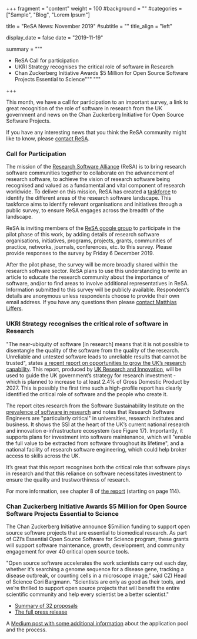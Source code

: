 +++
fragment = "content"
weight = 100
#background = ""
#categories = ["Sample", "Blog", "Lorem Ipsum"]

title = "ReSA News: November 2019"
#subtitle = ""
title_align = "left"

display_date = false
date = "2019-11-19"

summary = """
- ReSA Call for participation
- UKRI Strategy recognises the critical role of software in Research
- Chan Zuckerberg Initiative Awards $5 Million for Open Source Software Projects Essential to Science"""
"""

+++

This month, we have a call for participation to an important survey, a link to great recognition of the role of software in research from the UK government and news on the Chan Zuckerberg Initiative for Open Source Software Projects.

If you have any interesting news that you think the ReSA community might like to know, please [contact ReSA](/contact).

### Call for Participation

The mission of the [Research Software Alliance](/) (ReSA) is to bring research software communities together to collaborate on the advancement of research software, to achieve the vision of research software being recognised and valued as a fundamental and vital component of research worldwide. To deliver on this mission, ReSA has created a [taskforce](/taskforces) to identify the different areas of the research software landscape. This taskforce aims to identify relevant organisations and initiatives through a public survey, to ensure ReSA engages across the breadth of the landscape.

ReSA is inviting members of the [ReSA google group](https://groups.google.com/g/research-software-alliance) to participate in the pilot phase of this work, by adding details of research software organisations, initiatives, programs, projects, grants, communities of practice, networks, journals, conferences, etc. to this survey. Please provide responses to the survey by Friday 6 December 2019.

After the pilot phase, the survey will be more broadly shared within the research software sector. ReSA plans to use this understanding to write an article to educate the research community about the importance of software, and/or to find areas to involve additional representatives in ReSA. Information submitted to this survey will be publicly available. Respondent’s details are anonymous unless respondents choose to provide their own email address. If you have any questions then please [contact Matthias Liffers](matthias.liffers@ardc.edu.au).

### UKRI Strategy recognises the critical role of software in Research

"The near-ubiquity of software [in research] means that it is not possible to disentangle the quality of the software from the quality of the research. Unreliable and untested software leads to unreliable results that cannot be trusted", states [a recent report on opportunities to grow the UK’s research capability](https://www.ukri.org/files/infrastructure/the-uks-research-and-innovation-infrastructure-opportunities-to-grow-our-capacity-final-low-res/). This report, produced by [UK Research and Innovation](https://www.ukri.org/), will be used to guide the UK government’s strategy for research investment - which is planned to increase to at least 2.4% of Gross Domestic Product by 2027. This is possibly the first time such a high-profile report has clearly identified the critical role of software and the people who create it.

The report cites research from the Software Sustainability Institute on the [prevalence of software in research](https://www.software.ac.uk/blog/2017-09-06-journey-reproducibility-excel-pandas) and notes that Research Software Engineers are "particularly critical" in universities, research institutes and business. It shows the SSI at the heart of the UK’s current national research and innovation e-infrastructure ecosystem (see Figure 17). Importantly, it supports plans for investment into software maintenance, which will "enable the full value to be extracted from software throughout its lifetime", and a national facility of research software engineering, which could help broker access to skills across the UK.

It’s great that this report recognises both the critical role that software plays in research and that this reliance on software necessitates investment to ensure the quality and trustworthiness of research.

For more information, see chapter 8 of [the report](https://www.ukri.org/files/infrastructure/the-uks-research-and-innovation-infrastructure-opportunities-to-grow-our-capacity-final-low-res/) (starting on page 114).

### Chan Zuckerberg Initiative Awards $5 Million for Open Source Software Projects Essential to Science

The Chan Zuckerberg Initiative announce $5million funding to support open source software projects that are essential to biomedical research. As part of CZI’s Essential Open Source Software for Science program, these grants will support software maintenance, growth, development, and community engagement for over 40 critical open source tools.

"Open source software accelerates the work scientists carry out each day, whether it’s searching a genome sequence for a disease gene, tracking a disease outbreak, or counting cells in a microscope image," said CZI Head of Science Cori Bargmann. "Scientists are only as good as their tools, and we’re thrilled to support open source projects that will benefit the entire scientific community and help every scientist be a better scientist."

* [Summary of 32 proposals](https://chanzuckerberg.com/eoss/proposals/)
* [The full press release](https://chanzuckerberg.com/newsroom/chan-zuckerberg-initiative-awards-5-million-for-open-source-software-projects-essential-to-science/)

A [Medium post with some additional information](https://medium.com/@cziscience/the-invisible-foundations-of-biomedicine-4ab7f8d4f5dd) about the application pool and the process.
